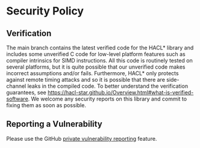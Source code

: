 # Security Policy

## Verification 

The main branch contains the latest verified code for the HACL* library and includes some unverified C code for low-level platform features such as compiler intrinsics for SIMD instructions. All this code is routinely tested on several platforms, but it is quite possible that our unverified code makes incorrect assumptions and/or fails. Furthermore, HACL* only protects against remote timing attacks and so it is possible that there are side-channel leaks in the compiled code. To better understand the verification guarantees, see https://hacl-star.github.io/Overview.html#what-is-verified-software. We welcome any security reports on this library and commit to fixing them as soon as possible.

## Reporting a Vulnerability

Please use the GitHub [private vulnerability reporting](https://docs.github.com/en/code-security/security-advisories/guidance-on-reporting-and-writing/privately-reporting-a-security-vulnerability) feature. 
